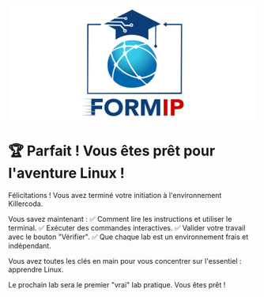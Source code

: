 ![Formip](../assets/formip_logo_padded.png)

# 🏆 Parfait ! Vous êtes prêt pour l'aventure Linux !

Félicitations ! Vous avez terminé votre initiation à l'environnement Killercoda.

Vous savez maintenant :
✅ Comment lire les instructions et utiliser le terminal.
✅ Exécuter des commandes interactives.
✅ Valider votre travail avec le bouton "Vérifier".
✅ Que chaque lab est un environnement frais et indépendant.

Vous avez toutes les clés en main pour vous concentrer sur l'essentiel : apprendre Linux.

Le prochain lab sera le premier "vrai" lab pratique. Vous êtes prêt !